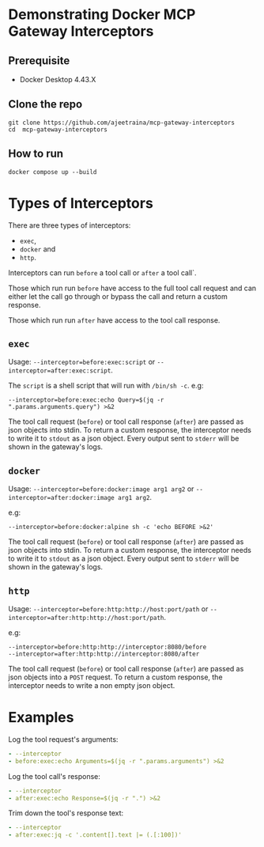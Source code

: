# Demonstrating Docker MCP Gateway Interceptors

## Prerequisite

- Docker Desktop 4.43.X

## Clone the repo

```console
git clone https://github.com/ajeetraina/mcp-gateway-interceptors
cd  mcp-gateway-interceptors
```

## How to run

```console
docker compose up --build
```

# Types of Interceptors

There are three types of interceptors:
- `exec`, 
- `docker` and 
- `http`.

Interceptors can run `before` a tool call or `after` a tool call`.

Those which run run `before` have access to the full tool call request and
can either let the call go through or bypass the call and return a custom response.

Those which run run `after` have access to the tool call response.

## `exec`

Usage: `--interceptor=before:exec:script` or `--interceptor=after:exec:script`.

The `script` is a shell script that will run with `/bin/sh -c`. e.g:

```
--interceptor=before:exec:echo Query=$(jq -r ".params.arguments.query") >&2
```

The tool call request (`before`) or tool call response (`after`) are passed as json objects into stdin.
To return a custom response, the interceptor needs to write it to `stdout` as a json object.
Every output sent to `stderr` will be shown in the gateway's logs.

## `docker`

Usage: `--interceptor=before:docker:image arg1 arg2` or `--interceptor=after:docker:image arg1 arg2`.

e.g:

```
--interceptor=before:docker:alpine sh -c 'echo BEFORE >&2'
```

The tool call request (`before`) or tool call response (`after`) are passed as json objects into stdin.
To return a custom response, the interceptor needs to write it to `stdout` as a json object.
Every output sent to `stderr` will be shown in the gateway's logs.

## `http`

Usage: `--interceptor=before:http:http://host:port/path` or `--interceptor=after:http:http://host:port/path`.

e.g:

```
--interceptor=before:http:http://interceptor:8080/before
--interceptor=after:http:http://interceptor:8080/after
```

The tool call request (`before`) or tool call response (`after`) are passed as json objects into a `POST` request.
To return a custom response, the interceptor needs to write a non empty json object.

# Examples

Log the tool request's arguments:

```yaml
- --interceptor
- before:exec:echo Arguments=$(jq -r ".params.arguments") >&2
```

Log the tool call's response:

```yaml
- --interceptor
- after:exec:echo Response=$(jq -r ".") >&2
```

Trim down the tool's response text:

```yaml
- --interceptor
- after:exec:jq -c '.content[].text |= (.[:100])'
```

